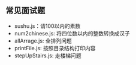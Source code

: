 ## 常见面试题

- sushu.js：请100以内的素数
- num2chinese.js: 将四位数以内的整数转换成汉子
- allArrage.js: 全排列问题
- printFile.js: 按照目录结构打印内容
- stepUpStairs.js: 走楼梯问题